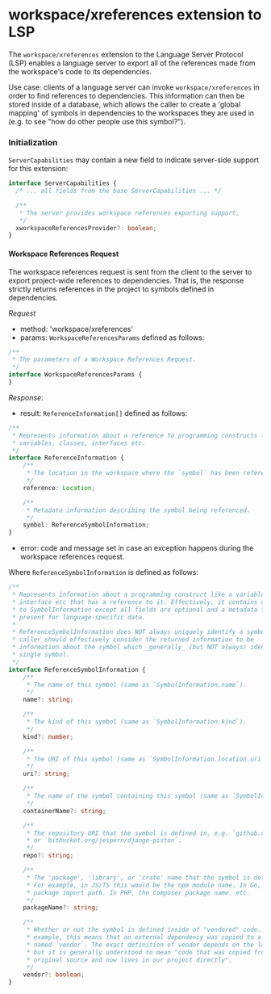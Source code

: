 # workspace/xreferences extension to LSP

The `workspace/xreferences` extension to the Language Server Protocol (LSP) enables a language server to export all of the references made from the workspace's code to its dependencies.

Use case: clients of a language server can invoke `workspace/xreferences` in order to find references to dependencies. This information can then be stored inside of a database, which allows the caller to create a 'global mapping' of symbols in dependencies to the workspaces they are used in (e.g. to see "how do other people use this symbol?").

### Initialization

`ServerCapabilities` may contain a new field to indicate server-side support for this extension:

```typescript
interface ServerCapabilities {
  /* ... all fields from the base ServerCapabilities ... */

  /**
   * The server provides workspace references exporting support.
   */
  xworkspaceReferencesProvider?: boolean;
}
```

#### Workspace References Request

The workspace references request is sent from the client to the server to export project-wide references to dependencies. That is, the response strictly returns references in the project to symbols defined in dependencies.

_Request_
* method: 'workspace/xreferences'
* params: `WorkspaceReferencesParams` defined as follows:
```typescript
/**
 * The parameters of a Workspace References Request.
 */
interface WorkspaceReferencesParams {
}
```

_Response_:
* result: `ReferenceInformation[]` defined as follows:
```typescript
/**
 * Represents information about a reference to programming constructs like
 * variables, classes, interfaces etc.
 */
interface ReferenceInformation {
    /**
     * The location in the workspace where the `symbol` has been referenced.
     */
    reference: Location;

    /**
     * Metadata information describing the symbol being referenced.
     */
    symbol: ReferenceSymbolInformation;
}
```
* error: code and message set in case an exception happens during the workspace references request.

Where `ReferenceSymbolInformation` is defined as follows:

```typescript
/**
 * Represents information about a programming construct like a variable, class,
 * interface etc that has a reference to it. Effectively, it contains data similar
 * to SymbolInformation except all fields are optional and a metadata field is
 * present for language-specific data.
 *
 * ReferenceSymbolInformation does NOT always uniquely identify a symbol. The
 * caller should effectively consider the returned information to be
 * information about the symbol which _generally_ (but NOT always) identifies a
 * single symbol.
 */
interface ReferenceSymbolInformation {
    /**
     * The name of this symbol (same as `SymbolInformation.name`).
     */
    name?: string;

    /**
     * The kind of this symbol (same as `SymbolInformation.kind`).
     */
    kind?: number;

    /**
     * The URI of this symbol (same as `SymbolInformation.location.uri`).
     */
    uri?: string;

    /**
     * The name of the symbol containing this symbol (same as `SymbolInformation.containerName`).
     */
    containerName?: string;

    /**
     * The repository URI that the symbol is defined in, e.g. `github.com/golang/go`
     * or `bitbucket.org/jespern/django-piston`.
     */
    repo?: string;

    /**
     * The 'package', 'library', or 'crate' name that the symbol is defined in.
     * For example, in JS/TS this would be the npm module name. In Go, the full
     * package import path. In PHP, the Composer package name. etc.
     */
    packageName?: string;

    /**
     * Whether or not the symbol is defined inside of "vendored" code. In Go, for
     * example, this means that an external dependency was copied to a subdirectory
     * named `vendor`. The exact definition of vendor depends on the language,
     * but it is generally understood to mean "code that was copied from it's
     * original source and now lives in our project directly".
     */
    vendor?: boolean;
}
```
